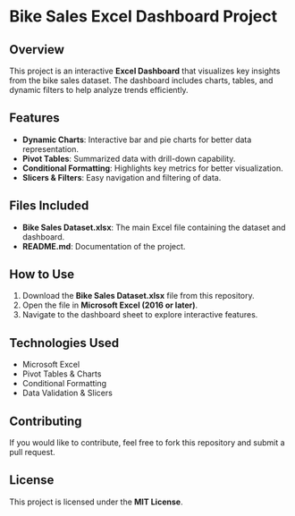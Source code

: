 # Bike Sales Excel Dashboard Project

## Overview
This project is an interactive **Excel Dashboard** that visualizes key insights from the bike sales dataset. The dashboard includes charts, tables, and dynamic filters to help analyze trends efficiently.

## Features
- **Dynamic Charts**: Interactive bar and pie charts for better data representation.
- **Pivot Tables**: Summarized data with drill-down capability.
- **Conditional Formatting**: Highlights key metrics for better visualization.
- **Slicers & Filters**: Easy navigation and filtering of data.

## Files Included
- **Bike Sales Dataset.xlsx**: The main Excel file containing the dataset and dashboard.
- **README.md**: Documentation of the project.

## How to Use
1. Download the **Bike Sales Dataset.xlsx** file from this repository.
2. Open the file in **Microsoft Excel (2016 or later)**.
3. Navigate to the dashboard sheet to explore interactive features.

## Technologies Used
- Microsoft Excel
- Pivot Tables & Charts
- Conditional Formatting
- Data Validation & Slicers

## Contributing
If you would like to contribute, feel free to fork this repository and submit a pull request.

## License
This project is licensed under the **MIT License**.
